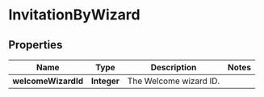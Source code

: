 

# InvitationByWizard


## Properties

| Name | Type | Description | Notes |
|------------ | ------------- | ------------- | -------------|
|**welcomeWizardId** | **Integer** | The Welcome wizard ID. |  |



